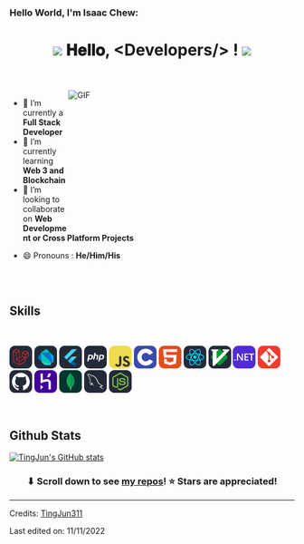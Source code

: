 ### Hello World, I'm Isaac Chew:

<h1 align="center">
  <a target="_blank">
    <img src="https://github.com/JayantGoel001/JayantGoel001/blob/master/GIF/Earth.gif" width="24px" style="max-width:100%;">
  </a>
  𝐇𝐞𝐥𝐥𝐨, &lt;Developers/&gt; !
  <a target="_blank">
    <img src="https://github.com/JayantGoel001/JayantGoel001/blob/master/GIF/Hi.gif" width="40px" />
  </a>
</h1>

<br/>
<br/>
<a target="_blank">
  <img align="right" height="250" width="400" alt="GIF" src="https://github.com/JayantGoel001/JayantGoel001/blob/master/GIF/code.gif">
</a>

- 🔭 I’m currently a **Full Stack Developer**
- 🌱 I’m currently learning **Web 3 and Blockchain**
- 👯 I’m looking to collaborate on **Web Development or Cross Platform Projects**
<!-- - 🤔 I’m looking for an **Internships** -->
<!-- - 💬 Ask me about Anything [here](https://github.com/smir45/smir45/issues/1)! I am happy to help. -->
- 😄 Pronouns : **He/Him/His**
<br/>
<br/>
<!-- <p align="center">  
  <img src="https://komarev.com/ghpvc/?username=smir45" alt="smir45" />
  <img alt="GitHub followers" src="https://img.shields.io/github/followers/smir45?label=Followers&style=social"> •   
  <img src="https://img.shields.io/github/stars/smir45?label=Stars" alt="Total Stars">
</p> -->

## Skills
<br/>
<p align="left">
<!-- Laravel -->
<img height="40" width="40" src="https://raw.githubusercontent.com/tandpfun/skill-icons/d1c752b99bb25a0e5aa363bae1db2809173ee966/icons/Laravel-Dark.svg">

<!-- Dart -->
<img height="40" width="40" src="https://raw.githubusercontent.com/tandpfun/skill-icons/d1c752b99bb25a0e5aa363bae1db2809173ee966/icons/Dart-Dark.svg">

<!-- Flutter -->
<img height="40" width="40" src="https://raw.githubusercontent.com/tandpfun/skill-icons/d1c752b99bb25a0e5aa363bae1db2809173ee966/icons/Flutter-Dark.svg">

<!-- PHP -->
<img height="40" width="40" src="https://raw.githubusercontent.com/tandpfun/skill-icons/d1c752b99bb25a0e5aa363bae1db2809173ee966/icons/PHP-Dark.svg">

<!-- JavaScripht -->
<img height="40" width="40" src="https://raw.githubusercontent.com/tandpfun/skill-icons/d1c752b99bb25a0e5aa363bae1db2809173ee966/icons/JavaScript.svg">

<!-- C -->
<img height="40" width="40" src="https://raw.githubusercontent.com/tandpfun/skill-icons/d1c752b99bb25a0e5aa363bae1db2809173ee966/icons/C.svg">

<!-- HTML -->
<img height="40" width="40" src="https://raw.githubusercontent.com/tandpfun/skill-icons/d1c752b99bb25a0e5aa363bae1db2809173ee966/icons/HTML.svg">

<!-- React JS -->
<img height="40" width="40" src="https://raw.githubusercontent.com/tandpfun/skill-icons/d1c752b99bb25a0e5aa363bae1db2809173ee966/icons/React-Dark.svg">

<!-- Vim -->
<img height="40" width="40" src="https://raw.githubusercontent.com/tandpfun/skill-icons/d1c752b99bb25a0e5aa363bae1db2809173ee966/icons/VIM-Dark.svg">

<!-- DotNet -->
<img height="40" width="40" src="https://raw.githubusercontent.com/tandpfun/skill-icons/d1c752b99bb25a0e5aa363bae1db2809173ee966/icons/DotNet.svg">

<!-- Git -->
<img height="40" width="40" src="https://raw.githubusercontent.com/tandpfun/skill-icons/d1c752b99bb25a0e5aa363bae1db2809173ee966/icons/Git.svg">

<!-- Github -->
<img height="40" width="40" src="https://raw.githubusercontent.com/tandpfun/skill-icons/d1c752b99bb25a0e5aa363bae1db2809173ee966/icons/Github-Dark.svg">

<!-- Heroku -->
<img height="40" width="40" src="https://raw.githubusercontent.com/tandpfun/skill-icons/d1c752b99bb25a0e5aa363bae1db2809173ee966/icons/Heroku.svg">

<!-- MongoDB -->
<img height="40" width="40" src="https://raw.githubusercontent.com/tandpfun/skill-icons/d1c752b99bb25a0e5aa363bae1db2809173ee966/icons/MongoDB.svg">

<!-- MySql -->
<img height="40" width="40" src="https://raw.githubusercontent.com/tandpfun/skill-icons/d1c752b99bb25a0e5aa363bae1db2809173ee966/icons/MySQL-Dark.svg">
<img height="40" width="40" src="https://raw.githubusercontent.com/tandpfun/skill-icons/d1c752b99bb25a0e5aa363bae1db2809173ee966/icons/NodeJS-Dark.svg">

</p>
<!-- <img height="40" width="40" src="">
<img height="40" width="40" src=""> -->

<br/>

## Github Stats
[![TingJun's GitHub stats](https://github-readme-stats.vercel.app/api?username=TingJun311&show_icons=true&theme=radical&count_private=true)](https://github.com/TingJun311/github-readme-stats)

<!-- <a target="_blank"><img align="left" height="300" width="300" alt="GIF" src="https://github.com/JayantGoel001/JayantGoel001/blob/master/GIF/github.gif"></a>
<br/> -->


<!-- **LANGUAGES:**  

<br/>
<code><img height="40" width="40" src="https://encrypted-tbn0.gstatic.com/images?q=tbn:ANd9GcT_A0HE4LwmoDHHZDK6JyoeGMydojnDjaG_M586fu4KDhILDeyxPPK75uQ7N-QiN-cEr48&usqp=CAU"></code>
<code><img height="40" width="40" src="https://cdn.iconscout.com/icon/free/png-256/css-131-722685.png"></code>
<code><img height="40" width="40" src="https://raw.githubusercontent.com/github/explore/80688e429a7d4ef2fca1e82350fe8e3517d3494d/topics/javascript/javascript.png"></code>
<code><img height="40" width="40" src="https://upload.wikimedia.org/wikipedia/commons/thumb/c/c3/Python-logo-notext.svg/1200px-Python-logo-notext.svg.png"></code>
<code><img height="40" width="40" src="https://w7.pngwing.com/pngs/296/893/png-transparent-kotlin-hd-logo-thumbnail.png"></code>
<code><img height="40" width="40" src="https://brandeps.com/logo-download/C/C-Sharp-logo-vector-01.svg"></code>
<code><img height="40" width="40" src="https://upload.wikimedia.org/wikipedia/commons/thumb/2/27/PHP-logo.svg/1200px-PHP-logo.svg.png"></code>
#
**FRAMEWORKS OR LIBARY**
<br/>
<br/>
<code><img height="40" width="40" src="https://brandlogos.net/wp-content/uploads/2021/09/bootstrap-logo.png"></code>
<code><img height="40" width="40" src="https://progsoft.net/images/ejs-icon-bccf3f017751a71ee75c69021ee1020fc0d9067e.jpg"></code>
<code><img height="40" width="40" src="https://image.pngaaa.com/393/592393-middle.png"></code>     
<code><img height="40" width="40" src="https://cdn4.iconfinder.com/data/icons/logos-3/600/React.js_logo-512.png"></code>
<code><img height="40" width="40" src="https://e7.pngegg.com/pngimages/719/649/png-clipart-laravel-software-framework-web-framework-php-zend-framework-framework-icon-angle-text.png"></code>
<code><img height="40" width="40" src="https://encrypted-tbn0.gstatic.com/images?q=tbn:ANd9GcRT1PKsfJXnxOqnTRiIZ8VcdJDYBXD-qZnnpw&usqp=CAU"></code> -->

<!-- 
<code><img height="40" width="40" src="https://upload.wikimedia.org/wikipedia/commons/thumb/3/3f/Git_icon.svg/1024px-Git_icon.svg.png"></code>
<code><img height="40" width="40" src="https://play-lh.googleusercontent.com/PCpXdqvUWfCW1mXhH1Y_98yBpgsWxuTSTofy3NGMo9yBTATDyzVkqU580bfSln50bFU"></code>
<code><img height="40" width="40" src="https://www.ictdemy.com/images/5728/nodejs_logo.png"></code>
<code><img height="40" width="40" src="https://download.logo.wine/logo/MySQL/MySQL-Logo.wine.png"></code>
<code><img height="40" width="40" src="https://cdn.iconscout.com/icon/free/png-512/mongodb-3-1175138.png"></code> -->
<!-- #
**DATABASE**
<br/>
<code><img height="40" width="40" src="https://download.logo.wine/logo/MySQL/MySQL-Logo.wine.png"></code>
<code><img height="40" width="40" src="https://cdn.iconscout.com/icon/free/png-512/mongodb-3-1175138.png"></code> -->

<!-- <code><img height="40" width="40" src="https://cdn.worldvectorlogo.com/logos/tailwindcss.svg"></code> -->
<!-- <code><img height="40" width="40" src="https://cdn.iconscout.com/icon/free/png-512/saas-457964.png"></code> -->
<!-- <code><img height="40" width="40" src="https://seeklogo.com/images/N/next-js-logo-8FCFF51DD2-seeklogo.com.png"></code> -->
<!-- <code><img height="40" width="40" src="https://www.flaticon.com/svg/static/icons/svg/1216/1216733.svg"></code> -->
<!-- <code><img height="40" width="40" src="https://blog.golang.org/go-brand/Go-Logo/SVG/Go-Logo_Blue.svg"></code> -->
<!-- <code><img height="40" width="40" src="https://raw.githubusercontent.com/github/explore/80688e429a7d4ef2fca1e82350fe8e3517d3494d/topics/typescript/typescript.png"></code> -->
<!-- <code><img height="40" width="40" src="https://raw.githubusercontent.com/github/explore/80688e429a7d4ef2fca1e82350fe8e3517d3494d/topics/firebase/firebase.png"></code> -->
<!-- <code><img height="40" width="40" src="https://cdn.worldvectorlogo.com/logos/postgresql.svg"></code> -->
<!-- <code><img height="40" width="40" src="https://raw.githubusercontent.com/reduxjs/redux/master/logo/logo.png"></code> -->
<!-- <code><img height="40" width="40" src="https://raw.githubusercontent.com/github/explore/80688e429a7d4ef2fca1e82350fe8e3517d3494d/topics/angular/angular.png"></code> -->
<!-- <code><img height="40" width="40" src="https://upload.wikimedia.org/wikipedia/commons/a/ab/Linux_Logo_in_Linux_Libertine_Font.svg"></code> -->

<!-- **IN PROGRESS**

<br/>
<br/>
<code><img height="40" width="40" src="https://pbs.twimg.com/media/E7_cC-oXIAAXQ32?format=jpg&name=900x900"></code>
<code><img height="40" width="40" src="https://pbs.twimg.com/profile_images/1284260485806698497/7-bSOXPO.jpg"></code> -->
<!-- 
#
## 🔥 My contribution streak

<p align="center">
  <a href="https://github.com/TingJun311/github-readme-streak-stats">
    <img src="https://github-readme-streak-stats.herokuapp.com/?user=TingJun311#version3"/>
  </a>
</p> -->

<h3 align="center">⬇ Scroll down to see <a href="https://github.com/TingJun311?tab=repositories">my repos</a>! ⭐ Stars are appreciated!</h3>



<!-- 
<br/>

### ⚙️ &nbsp; GitHub Analytics

<p align="center">
<a href="https://github.com/smir45">
  <img height="180em" src="https://github-readme-stats-eight-theta.vercel.app/api?username=smir45&show_icons=true&theme=vue-light&include_all_commits=true&count_private=true" />
  <img height="180em" src="https://github-readme-stats-eight-theta.vercel.app/api/top-langs/?username=smir45&layout=compact&exclude_lang=java+r&theme=vue-light" />
</a>
</p> -->



<!-- <div align="center">


<br/> -->



<!-- 
### 📅 Isometric commit calendar

The *isocalendar* plugin displays an isometric view of your commits calendar, along with a few additional stats like current streak and commit average per day.

<table>
  <td align="center">
    <img src="https://github.com/lowlighter/lowlighter/blob/master/metrics.plugin.isocalendar.svg">
    <details><summary>Full year version</summary>
      <img src="https://github.com/lowlighter/lowlighter/blob/master/metrics.plugin.isocalendar.fullyear.svg">
    </details>
    <img width="900" height="1" alt="">
    
  </td>
</table> -->


------
Credits: [TingJun311](https://github.com/TingJun311)

Last edited on: 11/11/2022



<!--
**TingJun311/TingJun311** is a ✨ _special_ ✨ repository because its `README.md` (this file) appears on your GitHub profile.

Here are some ideas to get you started:

- 🔭 I’m currently working on ...
- 🌱 I’m currently learning ...
- 👯 I’m looking to collaborate on ...
- 🤔 I’m looking for help with ...
- 💬 Ask me about ...
- 📫 How to reach me: ...
- 😄 Pronouns: ...
- ⚡ Fun fact: ...
-->
